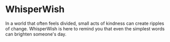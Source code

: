 # WhisperWish
In a world that often feels divided, small acts of kindness can create ripples of change. WhisperWish is here to remind you that even the simplest words can brighten someone's day.
